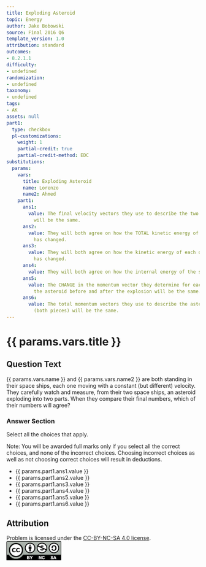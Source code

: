 ```yaml
---
title: Exploding Asteroid
topic: Energy
author: Jake Bobowski
source: Final 2016 Q6
template_version: 1.0
attribution: standard
outcomes:
- 8.2.1.1
difficulty:
- undefined
randomization:
- undefined
taxonomy:
- undefined
tags:
- AK
assets: null
part1:
  type: checkbox
  pl-customizations:
    weight: 1
    partial-credit: true
    partial-credit-method: EDC
substitutions:
  params:
    vars:
      title: Exploding Asteroid
      name: Lorenzo
      name2: Ahmed
    part1:
      ans1:
        value: The final velocity vectors they use to describe the two asteroid pieces
          will be the same.
      ans2:
        value: They will both agree on how the TOTAL kinetic energy of the system
          has changed.
      ans3:
        value: They will both agree on how the kinetic energy of each of the pieces
          has changed.
      ans4:
        value: They will both agree on how the internal energy of the system has changed.
      ans5:
        value: The CHANGE in the momentum vector they determine for each piece of
          the asteroid before and after the explosion will be the same.
      ans6:
        value: The total momentum vectors they use to describe the asteroid system
          (both pieces) will be the same.
---
```

# {{ params.vars.title }}

## Question Text

{{ params.vars.name }} and {{ params.vars.name2 }} are both standing in their space ships, each one moving with a constant (but different) velocity. They carefully watch and measure, from their two space ships, an asteroid exploding into two parts. When they compare their final numbers, which of their numbers will agree?

### Answer Section

Select all the choices that apply.

Note: You will be awarded full marks only if you select all the correct choices, and none of the incorrect choices. Choosing incorrect choices as well as not choosing correct choices will result in deductions.

- {{ params.part1.ans1.value }}
- {{ params.part1.ans2.value }}
- {{ params.part1.ans3.value }}
- {{ params.part1.ans4.value }}
- {{ params.part1.ans5.value }}
- {{ params.part1.ans6.value }}

## Attribution

Problem is licensed under the [CC-BY-NC-SA 4.0 license](https://creativecommons.org/licenses/by-nc-sa/4.0/).<br> ![The Creative Commons 4.0 license requiring attribution-BY, non-commercial-NC, and share-alike-SA license.](https://raw.githubusercontent.com/firasm/bits/master/by-nc-sa.png)